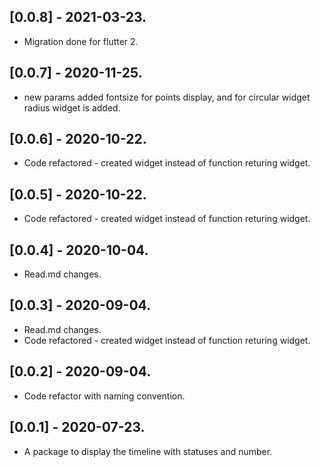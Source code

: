 ## [0.0.8] - 2021-03-23.

* Migration done for flutter 2.
## [0.0.7] - 2020-11-25.

* new params added fontsize for points display, and for circular widget radius widget is added.

## [0.0.6] - 2020-10-22.

* Code refactored - created widget instead of function returing widget. 

## [0.0.5] - 2020-10-22.

* Code refactored - created widget instead of function returing widget. 

## [0.0.4] - 2020-10-04.

* Read.md changes.

## [0.0.3] - 2020-09-04.

* Read.md changes.
* Code refactored - created widget instead of function returing widget. 

## [0.0.2] - 2020-09-04.

* Code refactor with naming convention.

## [0.0.1] - 2020-07-23.

* A package to display the timeline with statuses and number.


